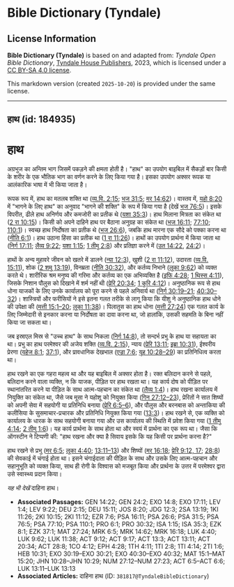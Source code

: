 # Bible Dictionary (Tyndale)

## License Information

**Bible Dictionary (Tyndale)** is based on and adapted from: _Tyndale Open Bible Dictionary_, [Tyndale House Publishers](https://tyndaleopenresources.com/), 2023, which is licensed under a [CC BY-SA 4.0 license](https://creativecommons.org/licenses/by-sa/4.0/legalcode.en).

This markdown version (created `2025-10-20`) is provided under the same license.



--------------------------------

## हाथ (id: 184935)

हाथ
===

अग्रभुज का अन्तिम भाग जिसमें पकड़ने की क्षमता होती है। "हाथ" का उपयोग बाइबिल में सैकड़ों बार किसी के शरीर के एक भौतिक भाग का वर्णन करने के लिए किया गया है। इसका उपयोग अक्सर रूपक या आलंकारिक भाषा में भी किया जाता है।

रूपक रूप में, हाथ का मतलब शक्ति था ([व्य.वि. 2:15](https://ref.ly/Deut2:15); [भज 31:5](https://ref.ly/Ps31:5); [मर 14:62](https://ref.ly/Mark14:62))। वास्तव में, [यहो 8:20](https://ref.ly/Josh8:20) में "भागने के लिए हाथ" का अनुवाद "भागने की शक्ति" के रूप में किया गया है (देखें [भज 76:5](https://ref.ly/Ps76:5))। इसके विपरीत, ढीले हाथ अनिर्णय और कमजोरी का प्रतीक थे ([यशा 35:3](https://ref.ly/Isa35:3))। हाथ मिलाना मित्रता का संकेत था ([2 रा 10:15](https://ref.ly/2Kgs10:15))। किसी को अपने दाहिने हाथ पर बैठाना अनुग्रह का संकेत था ([भज 16:11](https://ref.ly/Ps16:11); [77:10](https://ref.ly/Ps77:10); [110:1](https://ref.ly/Ps110:1))। स्वच्छ हाथ निर्दोषता का प्रतीक थे ([भज 26:6](https://ref.ly/Ps26:6)), जबकि हाथ मारना एक सौदे को पक्का करना था ([नीति 6:1](https://ref.ly/Prov6:1))। हाथ उठाना हिंसा का प्रतीक था ([1 रा 11:26](https://ref.ly/1Kgs11:26))। हाथों का उपयोग प्रार्थना में किया जाता था ([निर्ग 17:11](https://ref.ly/Exod17:11); [लैव्य 9:22](https://ref.ly/Lev9:22); [यशा 1:15](https://ref.ly/Isa1:15); [1 तीमु 2:8](https://ref.ly/1Tim2:8)) और प्रतिज्ञा करने में ([उत 14:22](https://ref.ly/Gen14:22), [24:2](https://ref.ly/Gen24:2))।

हाथों के अन्य मुहावरे जीवन को खतरे में डालने ([न्या 12:3](https://ref.ly/Judg12:3)), खुशी ([2 रा 11:12](https://ref.ly/2Kgs11:12)), उदारता ([व्य.वि. 15:11](https://ref.ly/Deut15:11)), शोक ([2 शमू 13:19](https://ref.ly/2Sam13:19)), विनम्रता ([नीति 30:32](https://ref.ly/Prov30:32)), और कर्तव्य निभाने ([लूका 9:62](https://ref.ly/Luke9:62)) को व्यक्त करते थे। शारीरिक श्रम मनुष्य की गरिमा और कर्तव्य का एक अभिव्यक्ति है ([इफि 4:28](https://ref.ly/Eph4:28); [1 थिस्स 4:11](https://ref.ly/1Thess4:11)), जिसके निशान पौलुस को दिखाने में शर्म नहीं थी ([प्रेरि 20:34](https://ref.ly/Acts20:34); [1 कुरि 4:12](https://ref.ly/1Cor4:12))। अनुष्ठानिक रूप से हाथ धोना याजकों के लिए उनके कार्यालय को पूरा करने से पहले अनिवार्य था ([निर्ग 30:19–21](https://ref.ly/Exod30:19-Exod30:21); [40:30–32](https://ref.ly/Exod40:30-Exod40:32))। शास्त्रियों और फरीसियों ने इसे इतना गलत तरीके से लागू किया कि यीशु ने अनुष्ठानिक हाथ धोने की उपेक्षा की ([मत्ती 15:1–20](https://ref.ly/Matt15:1-Matt15:20); [लूका 11:38](https://ref.ly/Luke11:38))। पिलातुस का हाथ धोना ([मत्ती 27:24](https://ref.ly/Matt27:24)) एक गलत कार्य के लिए जिम्मेदारी से इनकार करना या निर्दोषता का दावा करना था, जो हालांकि, उसकी सहमति के बिना नहीं किया जा सकता था।

जब इस्राएल मिस्र से "उच्च हाथ" के साथ निकला ([निर्ग 14:8](https://ref.ly/Exod14:8)), तो सन्दर्भ प्रभु के हाथ या सहायता का था। प्रभु का हाथ परमेश्वर की अजेय शक्ति ([व्य.वि. 2:15](https://ref.ly/Deut2:15)), न्याय ([प्रेरि 13:11](https://ref.ly/Acts13:11); [इब्रा 10:31](https://ref.ly/Heb10:31)), ईश्वरीय प्रेरणा ([यहेज 8:1](https://ref.ly/Ezek8:1); [37:1](https://ref.ly/Ezek37:1)), और प्रावधानिक देखभाल ([एज्रा 7:6](https://ref.ly/Ezra7:6); [यूह 10:28–29](https://ref.ly/John10:28-John10:29)) का प्रतिनिधित्व करता था।

हाथ रखने का एक गहरा महत्व था और यह बाइबिल में अक्सर होता है। रक्त बलिदान करने से पहले, बलिदान करने वाला व्यक्ति, न कि याजक, पीड़ित पर हाथ रखता था। यह कार्य दोष को पीड़ित पर स्थानांतरित करने या पीड़ित के साथ आत्म\-पहचान का संकेत था ([लैव्य 1:4](https://ref.ly/Lev1:4))। हाथ रखना कार्यालय में नियुक्ति का संकेत था, जैसे जब मूसा ने यहोशू को नियुक्त किया ([गिन 27:12–23](https://ref.ly/Num27:12-Num27:23)), प्रेरितों ने सात शिष्यों को अपनी सेवा में सहयोगी या प्रतिनिधि बनाया ([प्रेरि 6:5–6](https://ref.ly/Acts6:5-Acts6:6)), और पौलुस और बरनबास को अन्ताकिया की कलीसिया के सुसमाचार\-प्रचारक और प्रतिनिधि नियुक्त किया गया ([13:3](https://ref.ly/Acts13:3))। हाथ रखने से, एक व्यक्ति को कार्यालय के धारक के साथ सहयोगी बनाया गया और उस कार्यालय की स्थिति में प्रवेश किया गया ([1 तीमु 4:14](https://ref.ly/1Tim4:14); [2 तीमु 1:6](https://ref.ly/2Tim1:6))। यह कार्य प्रार्थना के साथ होता था और स्वयं में प्रार्थना का एक रूप था। जैसा कि ऑगस्टीन ने टिप्पणी की: "हाथ रखना और क्या है सिवाय इसके कि यह किसी पर प्रार्थना करना है?"

हाथ रखने से प्रभु ([मर 6:5](https://ref.ly/Mark6:5); [लूका 4:40](https://ref.ly/Luke4:40); [13:11–13](https://ref.ly/Luke13:11-Luke13:13)) और शिष्यों ([मर 16:18](https://ref.ly/Mark16:18); [प्रेरि 9:12, 17](https://ref.ly/Acts9:12,Acts9:17); [28:8](https://ref.ly/Acts28:8)) की सेवकाई में चंगाई होता था। इसने चंगाईदाता की पीड़ित के साथ और उसके लिए आत्म\-पहचान और सहानुभूति को व्यक्त किया, साथ ही रोगी के विश्वास को मजबूत किया और प्रार्थना के उत्तर में परमेश्वर द्वारा उसे स्वास्थ्य प्रदान किया। 

*यह भी देखें* दाहिना हाथ।

* **Associated Passages:** GEN 14:22; GEN 24:2; EXO 14:8; EXO 17:11; LEV 1:4; LEV 9:22; DEU 2:15; DEU 15:11; JOS 8:20; JDG 12:3; 2SA 13:19; 1KI 11:26; 2KI 10:15; 2KI 11:12; EZR 7:6; PSA 16:11; PSA 26:6; PSA 31:5; PSA 76:5; PSA 77:10; PSA 110:1; PRO 6:1; PRO 30:32; ISA 1:15; ISA 35:3; EZK 8:1; EZK 37:1; MAT 27:24; MRK 6:5; MRK 14:62; MRK 16:18; LUK 4:40; LUK 9:62; LUK 11:38; ACT 9:12; ACT 9:17; ACT 13:3; ACT 13:11; ACT 20:34; ACT 28:8; 1CO 4:12; EPH 4:28; 1TH 4:11; 1TI 2:8; 1TI 4:14; 2TI 1:6; HEB 10:31; EXO 30:19–EXO 30:21; EXO 40:30–EXO 40:32; MAT 15:1–MAT 15:20; JHN 10:28–JHN 10:29; NUM 27:12–NUM 27:23; ACT 6:5–ACT 6:6; LUK 13:11–LUK 13:13
* **Associated Articles:** दाहिना हाथ (ID: `381817@TyndaleBibleDictionary`)

